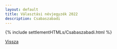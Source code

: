 ```yaml
---
layout: default
title: Választási névjegyzék 2022
description: Csabaszabadi
---
```


{% include settlementHTMLs/Csabaszabadi.html %}

[Vissza](./)